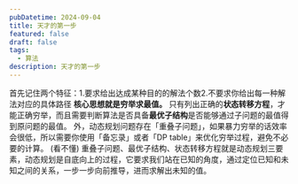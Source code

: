 ```yaml
---
pubDatetime: 2024-09-04
title: 天才的第一步
featured: false
draft: false
tags:
  - 算法
description: 天才的第一步
---
```


首先记住两个特征：1.要求给出达成某种目的的解法个数2.不要求你给出每一种解法对应的具体路径
**核心思想就是穷举求最值。**
只有列出正确的**状态转移方程**，才能正确穷举，而且需要判断算法是否具备**最优子结构**是否能够通过子问题的最值得到原问题的最值。
外，动态规划问题存在「重叠子问题」，如果暴力穷举的话效率会很低，所以需要你使用「备忘录」或者「DP table」来优化穷举过程，避免不必要的计算。 (看不懂)
重叠子问题、最优子结构、状态转移方程就是动态规划三要素，动态规划是自底向上的过程，它要求我们站在已知的角度，通过定位已知和未知之间的关系，一步一步向前推导，进而求解出未知的值。
